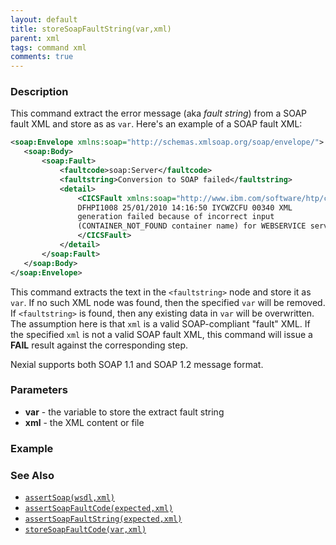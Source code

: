 ```yaml
---
layout: default
title: storeSoapFaultString(var,xml)
parent: xml
tags: command xml
comments: true
---
```



### Description
This command extract the error message (aka _fault string_) from a SOAP fault XML and store as as `var`. Here's an 
example of a SOAP fault XML:

```xml
<soap:Envelope xmlns:soap="http://schemas.xmlsoap.org/soap/envelope/">
   <soap:Body>
       <soap:Fault>
           <faultcode>soap:Server</faultcode>
           <faultstring>Conversion to SOAP failed</faultstring>
           <detail>
               <CICSFault xmlns:soap="http://www.ibm.com/software/htp/cics/WSFault">
               DFHPI1008 25/01/2010 14:16:50 IYCWZCFU 00340 XML
               generation failed because of incorrect input 
               (CONTAINER_NOT_FOUND container name) for WEBSERVICE servicename. 
               </CICSFault> 
           </detail> 
       </soap:Fault>
   </soap:Body>  
</soap:Envelope>
```

This command extracts the text in the `<faultstring>` node and store it as `var`. If no such XML node was found, then 
the specified `var` will be removed. If `<faultstring>` is found, then any existing data in `var` will be overwritten.
The assumption here is that `xml` is a valid SOAP-compliant "fault" XML. If the specified `xml` is not a valid SOAP 
fault XML, this command will issue a **FAIL** result against the corresponding step.  

Nexial supports both SOAP 1.1 and SOAP 1.2 message format.


### Parameters
- **var** - the variable to store the extract fault string
- **xml** - the XML content or file


### Example


### See Also
- [`assertSoap(wsdl,xml)`](assertSoap(wsdl,xml))
- [`assertSoapFaultCode(expected,xml)`](assertSoapFaultCode(expected,xml))
- [`assertSoapFaultString(expected,xml)`](assertSoapFaultString(expected,xml))
- [`storeSoapFaultCode(var,xml)`](storeSoapFaultCode(var,xml))
